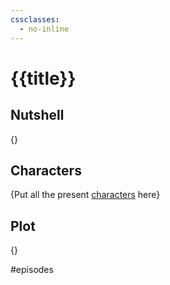 ```yaml
---
cssclasses:
  - no-inline
---
```

# {{title}}
## Nutshell

{}

## Characters

{Put all the present [characters](Characters.md) here}

## Plot

{}

#episodes 